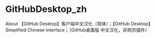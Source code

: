 # GitHubDesktop_zh
About 【GitHub Desktop】客户端中文汉化（简体）；【GitHub Desktop】 Simplified Chinese interface；（GitHub桌面版 中文汉化，非网页插件）
